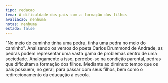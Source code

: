 ```yaml
---
tipo: redacao
tema: A dificuldade dos pais com a formação dos filhos
avaliacao: nenhuma
notas: nenhuma
estado: false
---
```


"No meio do caminho tinha uma pedra, tinha uma pedra no meio do caminho". Analisando os versos do poeta Carlos Drummond de Andrade, as pedras podem representar uma vasta gama de problemas dentro de uma sociedade. Analogamente a isso, percebe-se na condição parental, pedras que dificultam a formação dos filhos. Mediante ao diminuto tempo que os pais possuem, no geral, para passar com seus filhos, bem como o redirecionamento da educação à escola.

